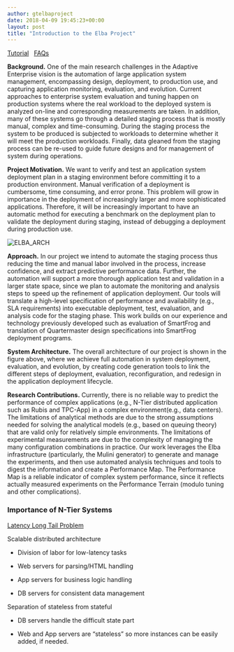 ```yaml
---
author: gtelbaproject
date: 2018-04-09 19:45:23+00:00
layout: post
title: "Introduction to the Elba Project"
---
```


[Tutorial](https://gtelbatutorial.wordpress.com/linear-tutorial/)   [FAQs](https://gtelbatutorial.wordpress.com/faqs/)


**Background.** One of the main research challenges in the Adaptive Enterprise vision is the automation of large application system management, encompassing design, deployment, to production use, and capturing application monitoring, evaluation, and evolution. Current approaches to enterprise system evaluation and tuning happen on production systems where the real workload to the deployed system is analyzed on-line and corresponding measurements are taken. In addition, many of these systems go through a detailed staging process that is mostly manual, complex and time-consuming. During the staging process the system to be produced is subjected to workloads to determine whether it will meet the production workloads. Finally, data gleaned from the staging process can be re-used to guide future designs and for management of system during operations.


**Project Motivation.** We want to verify and test an application system deployment plan in a staging environment before committing it to a production environment. Manual verification of a deployment is cumbersome, time consuming, and error prone. This problem will grow in importance in the deployment of increasingly larger and more sophisticated applications. Therefore, it will be increasingly important to have an automatic method for executing a benchmark on the deployment plan to validate the deployment during staging, instead of debugging a deployment during production use.

![ELBA_ARCH](https://gtelbatutorial.files.wordpress.com/2018/02/elba_arch.jpg)

**Approach.** In our project we intend to automate the staging process thus reducing the time and manual labor involved in the process, increase confidence, and extract predictive performance data. Further, the automation will support a more thorough application test and validation in a larger state space, since we plan to automate the monitoring and analysis steps to speed up the refinement of application deployment. Our tools will translate a high-level specification of performance and availability (e.g., SLA requirements) into executable deployment, test, evaluation, and analysis code for the staging phase. This work builds on our experience and technology previously developed such as evaluation of SmartFrog and translation of Quartermaster design specifications into SmartFrog deployment programs.

**System Architecture.** The overall architecture of our project is shown in the figure above, where we achieve full automation in system deployment, evaluation, and evolution, by creating code generation tools to link the different steps of deployment, evaluation, reconfiguration, and redesign in the application deployment lifecycle.



**Research Contributions.** Currently, there is no reliable way to predict the performance of complex applications (e.g., N-Tier distributed application such as Rubis and TPC-App) in a complex environment(e.g., data centers). The limitations of analytical methods are due to the strong assumptions needed for solving the analytical models (e.g., based on queuing theory) that are valid only for relatively simple environments. The limitations of experimental measurements are due to the complexity of managing the many configuration combinations in practice. Our work leverages the Elba infrastructure (particularly, the Mulini generator) to generate and manage the experiments, and then use automated analysis techniques and tools to digest the information and create a Performance Map. The Performance Map is a reliable indicator of complex system performance, since it reflects actually measured experiments on the Performance Terrain (modulo tuning and other complications).


### Importance of N-Tier Systems


[Latency Long Tail Problem](https://gtelbatutorial.wordpress.com/latency-long-tail-problem)

Scalable distributed architecture​



	
  * Division of labor for low-latency tasks​

	
  * Web servers for parsing/HTML handling​

	
  * App servers for business logic handling​

	
  * DB servers for consistent data management​


Separation of stateless from stateful​

	
  * DB servers handle the difficult state part​

	
  * Web and App servers are “stateless” so more instances can be easily added, if needed​.


